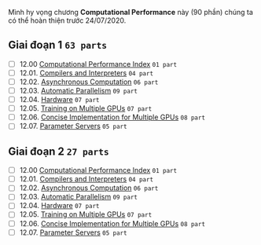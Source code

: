 Mình hy vọng chương **Computational Performance** này (90 phần) chúng ta có thể hoàn thiện trước 24/07/2020.

## Giai đoạn 1 `63 parts`
* [ ] 12.00 [Computational Performance Index](https://github.com/aivivn/d2l-vn/issues?q=is%3Aissue+index_vn+label%3A%22status%3A+phase+1%22+label%3A%22chapter%3A+computational-performance%22) `01 part`
* [ ] 12.01. [Compilers and Interpreters](https://github.com/aivivn/d2l-vn/issues?q=is%3Aissue+hybridize_vn+label%3A%22status%3A+phase+1%22+label%3A%22chapter%3A+computational-performance%22) `04 part`
* [ ] 12.02. [Asynchronous Computation](https://github.com/aivivn/d2l-vn/issues?q=is%3Aissue+async-computation_vn+label%3A%22status%3A+phase+1%22+label%3A%22chapter%3A+computational-performance%22) `06 part`
* [ ] 12.03. [Automatic Parallelism](https://github.com/aivivn/d2l-vn/issues?q=is%3Aissue+auto-parallelism_vn+label%3A%22status%3A+phase+1%22+label%3A%22chapter%3A+computational-performance%22) `09 part`
* [ ] 12.04. [Hardware](https://github.com/aivivn/d2l-vn/issues?q=is%3Aissue+hardware_vn+label%3A%22status%3A+phase+1%22+label%3A%22chapter%3A+computational-performance%22) `07 part`
* [ ] 12.05. [Training on Multiple GPUs](https://github.com/aivivn/d2l-vn/issues?q=is%3Aissue+multiple-gpus_vn+label%3A%22status%3A+phase+1%22+label%3A%22chapter%3A+computational-performance%22) `07 part`
* [ ] 12.06. [Concise Implementation for Multiple GPUs](https://github.com/aivivn/d2l-vn/issues?q=is%3Aissue+multiple-gpus-concise_vn+label%3A%22status%3A+phase+1%22+label%3A%22chapter%3A+computational-performance%22) `08 part`
* [ ] 12.07. [Parameter Servers](https://github.com/aivivn/d2l-vn/issues?q=is%3Aissue+parameterserver_vn+label%3A%22status%3A+phase+1%22+label%3A%22chapter%3A+computational-performance%22) `05 part`

## Giai đoạn 2 `27 parts`
* [ ] 12.00 [Computational Performance Index](https://github.com/aivivn/d2l-vn/issues?q=is%3Aissue+index_vn+label%3A%22status%3A+phase+2%22+label%3A%22chapter%3A+computational-performance%22) `01 part`
* [ ] 12.01. [Compilers and Interpreters](https://github.com/aivivn/d2l-vn/issues?q=is%3Aissue+hybridize_vn+label%3A%22status%3A+phase+2%22+label%3A%22chapter%3A+computational-performance%22) `04 part`
* [ ] 12.02. [Asynchronous Computation](https://github.com/aivivn/d2l-vn/issues?q=is%3Aissue+async-computation_vn+label%3A%22status%3A+phase+2%22+label%3A%22chapter%3A+computational-performance%22) `06 part`
* [ ] 12.03. [Automatic Parallelism](https://github.com/aivivn/d2l-vn/issues?q=is%3Aissue+auto-parallelism_vn+label%3A%22status%3A+phase+2%22+label%3A%22chapter%3A+computational-performance%22) `09 part`
* [ ] 12.04. [Hardware](https://github.com/aivivn/d2l-vn/issues?q=is%3Aissue+hardware_vn+label%3A%22status%3A+phase+2%22+label%3A%22chapter%3A+computational-performance%22) `07 part`
* [ ] 12.05. [Training on Multiple GPUs](https://github.com/aivivn/d2l-vn/issues?q=is%3Aissue+multiple-gpus_vn+label%3A%22status%3A+phase+2%22+label%3A%22chapter%3A+computational-performance%22) `07 part`
* [ ] 12.06. [Concise Implementation for Multiple GPUs](https://github.com/aivivn/d2l-vn/issues?q=is%3Aissue+multiple-gpus-concise_vn+label%3A%22status%3A+phase+2%22+label%3A%22chapter%3A+computational-performance%22) `08 part`
* [ ] 12.07. [Parameter Servers](https://github.com/aivivn/d2l-vn/issues?q=is%3Aissue+parameterserver_vn+label%3A%22status%3A+phase+2%22+label%3A%22chapter%3A+computational-performance%22) `05 part`
